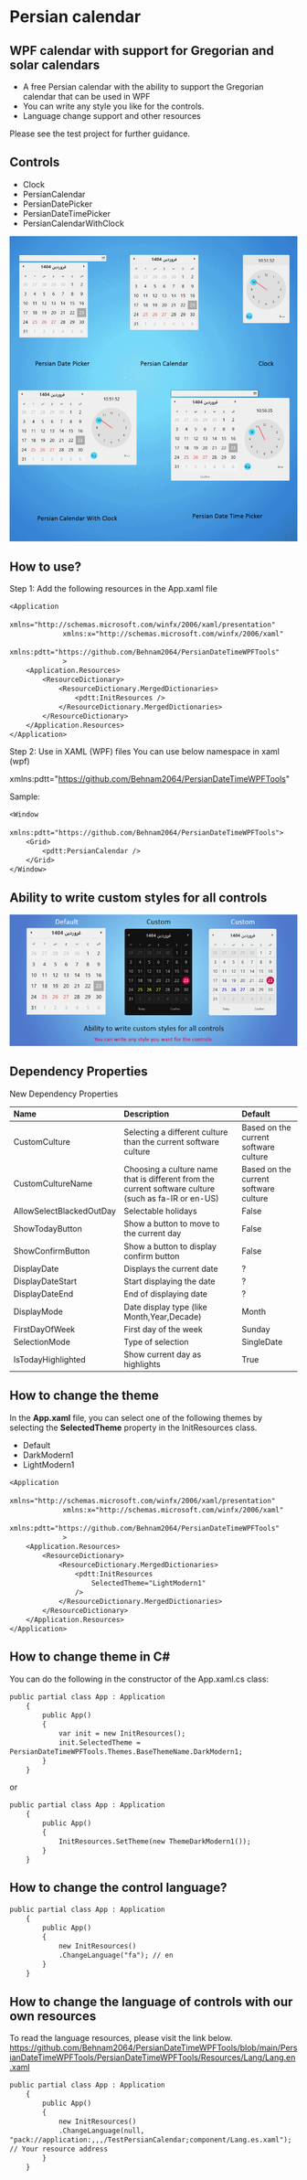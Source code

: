 # Persian calendar
## WPF calendar with support for Gregorian and solar calendars

- A free Persian calendar with the ability to support the Gregorian calendar that can be used in WPF
- You can write any style you like for the controls.
- Language change support and other resources

Please see the test project for further guidance.

## Controls
- Clock
- PersianCalendar
- PersianDatePicker
- PersianDateTimePicker
- PersianCalendarWithClock

![IMAGE_DESCRIPTION](https://github.com/Behnam2064/PersianDateTimeWPFTools/blob/main/PersianDateTimeWPFTools/TestPersianCalendar/workflows/Controls.png)

## How to use?
Step 1: Add the following resources in the App.xaml file

```
<Application 
             xmlns="http://schemas.microsoft.com/winfx/2006/xaml/presentation"
             xmlns:x="http://schemas.microsoft.com/winfx/2006/xaml"
             xmlns:pdtt="https://github.com/Behnam2064/PersianDateTimeWPFTools"
             >
    <Application.Resources>
        <ResourceDictionary>
            <ResourceDictionary.MergedDictionaries>
                <pdtt:InitResources />
            </ResourceDictionary.MergedDictionaries>
        </ResourceDictionary>
    </Application.Resources>
</Application>
```

Step 2:
Use in XAML (WPF) files
You can use below namespace in xaml (wpf)

xmlns:pdtt="https://github.com/Behnam2064/PersianDateTimeWPFTools"


Sample:
```
<Window 
    xmlns:pdtt="https://github.com/Behnam2064/PersianDateTimeWPFTools">
    <Grid>
        <pdtt:PersianCalendar />
    </Grid>
</Window>
```


## Ability to write custom styles for all controls
![IMAGE_DESCRIPTION](https://github.com/Behnam2064/PersianDateTimeWPFTools/blob/main/PersianDateTimeWPFTools/TestPersianCalendar/workflows/Persian-calendar-Custom-Style.png)


## Dependency Properties
New Dependency Properties

| Name        | Description           | Default  |
| :------------- |:-------------| :-----|
| CustomCulture      | Selecting a different culture than the current software culture | Based on the current software culture |
| CustomCultureName     | Choosing a culture name that is different from the current software culture (such as fa-IR or en-US)      |   Based on the current software culture |
| AllowSelectBlackedOutDay | Selectable holidays      |    False |
| ShowTodayButton | Show a button to move to the current day   |    False |
| ShowConfirmButton | Show a button to display confirm button   |    False |
| DisplayDate | Displays the current date   |    ? |
| DisplayDateStart | Start displaying the date   |    ? |
| DisplayDateEnd | End of displaying date   |    ? |
| DisplayMode | Date display type (like Month,Year,Decade)   |    Month |
| FirstDayOfWeek | First day of the week  |    Sunday |
| SelectionMode | Type of selection  |    SingleDate |
| IsTodayHighlighted | Show current day as highlights  |    True |


## How to change the theme
In the **App.xaml** file, you can select one of the following themes by selecting the **SelectedTheme** property in the InitResources class.
- Default
- DarkModern1
- LightModern1
```
<Application 
             xmlns="http://schemas.microsoft.com/winfx/2006/xaml/presentation"
             xmlns:x="http://schemas.microsoft.com/winfx/2006/xaml"
             xmlns:pdtt="https://github.com/Behnam2064/PersianDateTimeWPFTools"
             >
    <Application.Resources>
        <ResourceDictionary>
            <ResourceDictionary.MergedDictionaries>
                <pdtt:InitResources
                    SelectedTheme="LightModern1"
                />
            </ResourceDictionary.MergedDictionaries>
        </ResourceDictionary>
    </Application.Resources>
</Application>
```

## How to change theme in C#
You can do the following in the constructor of the App.xaml.cs class:
```
public partial class App : Application
    {        
        public App()
        {
            var init = new InitResources();
            init.SelectedTheme = PersianDateTimeWPFTools.Themes.BaseThemeName.DarkModern1;
        }
    }
```
or
```
public partial class App : Application
    {        
        public App()
        {
            InitResources.SetTheme(new ThemeDarkModern1());
        }
    }
```
## How to change the control language?
```
public partial class App : Application
    {        
        public App()
        {
            new InitResources()
            .ChangeLanguage("fa"); // en
        }
    }
```

## How to change the language of controls with our own resources
To read the language resources, please visit the link below.
https://github.com/Behnam2064/PersianDateTimeWPFTools/blob/main/PersianDateTimeWPFTools/PersianDateTimeWPFTools/Resources/Lang/Lang.en.xaml
```
public partial class App : Application
    {        
        public App()
        {
            new InitResources()
            .ChangeLanguage(null, "pack://application:,,,/TestPersianCalendar;component/Lang.es.xaml"); // Your resource address
        }
    }
```
